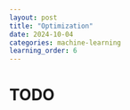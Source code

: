 ```yaml
---
layout: post
title: "Optimization"
date: 2024-10-04
categories: machine-learning
learning_order: 6
---
```


# TODO